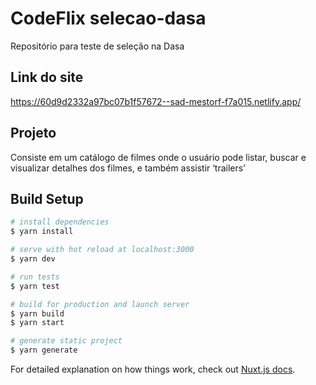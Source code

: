 # CodeFlix selecao-dasa

Repositório para teste de seleção na Dasa

## Link do site
https://60d9d2332a97bc07b1f57672--sad-mestorf-f7a015.netlify.app/

## Projeto 
Consiste em um catálogo de filmes onde o usuário pode listar, buscar e visualizar detalhes dos filmes, e também assistir ‘trailers’

## Build Setup

```bash
# install dependencies
$ yarn install

# serve with hot reload at localhost:3000
$ yarn dev

# run tests
$ yarn test

# build for production and launch server
$ yarn build
$ yarn start

# generate static project
$ yarn generate
```

For detailed explanation on how things work, check out [Nuxt.js docs](https://nuxtjs.org).
